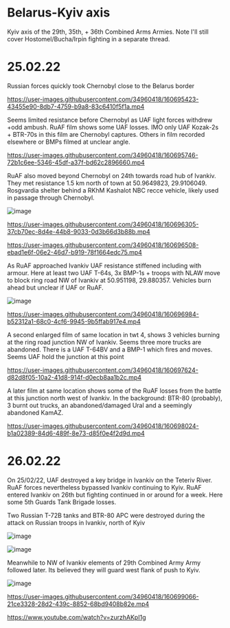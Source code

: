 # Belarus-Kyiv axis

Kyiv axis of the 29th, 35th, + 36th Combined Arms Armies. Note I'll still cover Hostomel/Bucha/Irpin fighting in a separate thread.


# 25.02.22

Russian forces quickly took Chernobyl close to the Belarus border

https://user-images.githubusercontent.com/34960418/160695423-43455e90-8db7-4759-b9a8-83c6410f5f1a.mp4


Seems limited resistance before Chernobyl as UAF light forces withdrew +odd ambush. RuAF film shows some UAF losses. IMO only UAF Kozak-2s + BTR-70s in this film are Chernobyl captures. Others in film recorded elsewhere or BMPs filmed at unclear angle.

https://user-images.githubusercontent.com/34960418/160695746-72b1c6ee-5346-45df-a37f-bd62c2896660.mp4


RuAF also moved beyond Chernobyl on 24th towards road hub of Ivankiv. They met resistance 1.5 km north of town at 50.9649823, 29.9106049. Rosgvardia shelter behind a RKhM Kashalot NBC recce vehicle, likely used in passage through Chernobyl.

![image](https://user-images.githubusercontent.com/34960418/160696199-4eceded7-11cb-4578-b5c6-a812607211bd.png)

https://user-images.githubusercontent.com/34960418/160696305-37cb70ec-8d4e-44b8-9033-0d3b66d3b88b.mp4

https://user-images.githubusercontent.com/34960418/160696508-ebad1e6f-06e2-46d7-b919-78f1664edc75.mp4


As RuAF approached Ivankiv UAF resistance stiffened including with armour. Here at least two UAF T-64s, 3x BMP-1s + troops with NLAW move to block ring road NW of Ivankiv at 50.951198, 29.880357. Vehicles burn ahead but unclear if UAF or RuAF.

![image](https://user-images.githubusercontent.com/34960418/160696874-450baf68-16c3-4457-b62b-d04429503ae1.png)

https://user-images.githubusercontent.com/34960418/160696984-b52312a1-68c0-4cf6-9945-9b5ffab917e4.mp4


A second enlarged film of same location in twt 4, shows 3 vehicles burning at the ring road junction NW of Ivankiv. Seems three more trucks are abandoned. There is a UAF T-64BV and a BMP-1 which fires and moves. Seems UAF hold the junction at this point

https://user-images.githubusercontent.com/34960418/160697624-d82d8f05-10a2-41d8-914f-d0ecb8aa1b2c.mp4


A later film at same location shows some of the RuAF losses from the battle at this junction north west of Ivankiv. In the background: BTR-80 (probably), 3 burnt out trucks, an abandoned/damaged Ural and a seemingly abandoned KamAZ.

https://user-images.githubusercontent.com/34960418/160698024-b1a02389-84d6-489f-8e73-d85f0e4f2d9d.mp4


# 26.02.22

On 25/02/22, UAF destroyed a key bridge in Ivankiv on the Teteriv River. RuAF forces nevertheless bypassed Ivankiv continuing to Kyiv. RuAF entered Ivankiv on 26th but fighting continued in or around for a week. Here some 5th Guards Tank Brigade losses.

Two Russian T-72B tanks and BTR-80 APC were destroyed during the attack on Russian troops in Ivankiv, north of Kyiv

![image](https://user-images.githubusercontent.com/34960418/160698303-09faa2b5-2186-4368-b549-fd4eb291a6b2.png)

![image](https://user-images.githubusercontent.com/34960418/160698315-086fda7f-c994-4377-af1c-181742b2c1a5.png)


Meanwhile to NW of Ivankiv elements of 29th Combined Army Army followed later. Its believed they will guard west flank of push to Kyiv.

![image](https://user-images.githubusercontent.com/34960418/160698512-51aa8300-44b6-4c40-8a72-2bf83ab2a7ec.png)

https://user-images.githubusercontent.com/34960418/160699066-21ce3328-28d2-439c-8852-68bd9408b82e.mp4

https://www.youtube.com/watch?v=zurzhAKpI1g

